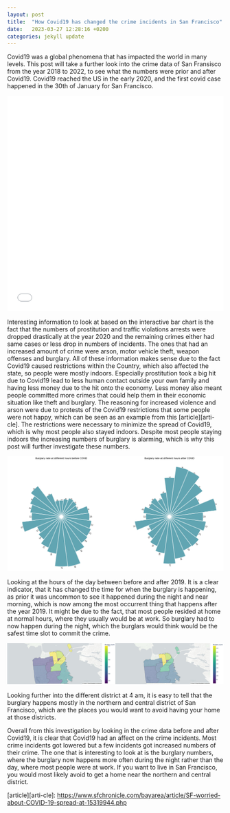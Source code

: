```yaml
---
layout: post
title:  "How Covid19 has changed the crime incidents in San Francisco"
date:   2023-03-27 12:28:16 +0200
categories: jekyll update
---
```

Covid19 was a global phenomena that has impacted the world in many levels. This post will take a further look into the crime data of San Fransisco from the year 2018 to 2022, to see what the numbers were prior and after Covid19. Covid19 reached the US in the early 2020, and the first covid case happened in the 30th of January for San Francisco.

<iframe src="/assignment2.html"
    sandbox="allow-same-origin allow-scripts"
    width="100%"
    height="500"
    scrolling="no"
    seamless="seamless"
    frameborder="0">
</iframe>

Interesting information to look at based on the interactive bar chart is the fact that the numbers of prostitution and traffic violations arrests were dropped drastically at the year 2020 and the remaining crimes either had same cases or less drop in numbers of incidents. The ones that had an increased amount of crime were arson, motor vehicle theft, weapon offenses and burglary. All of these information makes sense due to the fact Covid19 caused restrictions within the Country, which also affected the state, so people were mostly indoors. Especially prostitution took a big hit due to Covid19 lead to less human contact outside your own family and having less money due to the hit onto the economy. Less money also meant people committed more crimes that could help them in their economic situation like theft and burglary. The reasoning for increased violence and arson were due to protests of the Covid19 restrictions that some people were not happy, which can be seen as an example from this [article][arti-cle]. The restrictions were necessary to minimize the spread of Covid19, which is why most people also stayed indoors. Despite most people staying indoors the increasing numbers of burglary is alarming, which is why this post will further investigate these numbers. 

![hours](/hours.jpg)

Looking at the hours of the day between before and after 2019. It is a clear indicator, that it has changed the time for when the burglary is happening, as prior it was uncommon to see it happened during the night and near morning, which is now among the most occurrent thing that happens after the year 2019. It might be due to the fact, that most people resided at home at normal hours, where they usually would be at work. So burglary had to now happen during the night, which the burglars would think would be the safest time slot to commit the crime. 

![district](/district.jpg)

Looking further into the different district at 4 am, it is easy to tell that the burglary happens mostly in the northern and central district of San Francisco, which are the places you would want to avoid having your home at those districts.

Overall from this investigation by looking in the crime data before and after Covid19, it is clear that Covid19 had an affect on the crime incidents. Most crime incidents got lowered but a few incidents got increased numbers of their crime. The one that is interesting to look at is the burglary numbers, where the burglary now happens more often during the night rather than the day, where most people were at work. If you want to live in San Francisco, you would most likely avoid to get a home near the northern and central district. 


[article][arti-cle]: https://www.sfchronicle.com/bayarea/article/SF-worried-about-COVID-19-spread-at-15319944.php

